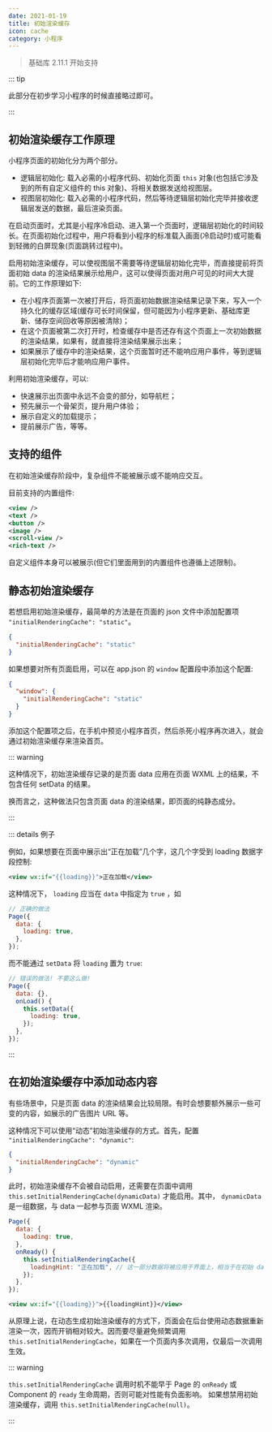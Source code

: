 ```yaml
---
date: 2021-01-19
title: 初始渲染缓存
icon: cache
category: 小程序
---
```


> 基础库 2.11.1 开始支持

::: tip

此部分在初步学习小程序的时候直接略过即可。

:::

## 初始渲染缓存工作原理

小程序页面的初始化分为两个部分。

- 逻辑层初始化: 载入必需的小程序代码、初始化页面 `this` 对象(也包括它涉及到的所有自定义组件的 this 对象)、将相关数据发送给视图层。
- 视图层初始化: 载入必需的小程序代码，然后等待逻辑层初始化完毕并接收逻辑层发送的数据，最后渲染页面。

在启动页面时，尤其是小程序冷启动、进入第一个页面时，逻辑层初始化的时间较长。在页面初始化过程中，用户将看到小程序的标准载入画面(冷启动时)或可能看到轻微的白屏现象(页面跳转过程中)。

启用初始渲染缓存，可以使视图层不需要等待逻辑层初始化完毕，而直接提前将页面初始 data 的渲染结果展示给用户，这可以使得页面对用户可见的时间大大提前。它的工作原理如下:

- 在小程序页面第一次被打开后，将页面初始数据渲染结果记录下来，写入一个持久化的缓存区域(缓存可长时间保留，但可能因为小程序更新、基础库更新、储存空间回收等原因被清除)；
- 在这个页面被第二次打开时，检查缓存中是否还存有这个页面上一次初始数据的渲染结果，如果有，就直接将渲染结果展示出来；
- 如果展示了缓存中的渲染结果，这个页面暂时还不能响应用户事件，等到逻辑层初始化完毕后才能响应用户事件。

利用初始渲染缓存，可以:

- 快速展示出页面中永远不会变的部分，如导航栏；
- 预先展示一个骨架页，提升用户体验；
- 展示自定义的加载提示；
- 提前展示广告，等等。

## 支持的组件

在初始渲染缓存阶段中，复杂组件不能被展示或不能响应交互。

目前支持的内置组件:

```xml
<view />
<text />
<button />
<image />
<scroll-view />
<rich-text />
```

自定义组件本身可以被展示(但它们里面用到的内置组件也遵循上述限制)。

## 静态初始渲染缓存

若想启用初始渲染缓存，最简单的方法是在页面的 json 文件中添加配置项 `"initialRenderingCache": "static"`。

```json
{
  "initialRenderingCache": "static"
}
```

如果想要对所有页面启用，可以在 app.json 的 `window` 配置段中添加这个配置:

```json
{
  "window": {
    "initialRenderingCache": "static"
  }
}
```

添加这个配置项之后，在手机中预览小程序首页，然后杀死小程序再次进入，就会通过初始渲染缓存来渲染首页。

::: warning

这种情况下，初始渲染缓存记录的是页面 data 应用在页面 WXML 上的结果，不包含任何 setData 的结果。

换而言之，这种做法只包含页面 data 的渲染结果，即页面的纯静态成分。

:::

::: details 例子

例如，如果想要在页面中展示出“正在加载”几个字，这几个字受到 loading 数据字段控制:

```xml
<view wx:if="{{loading}}">正在加载</view>
```

这种情况下， `loading` 应当在 `data` 中指定为 `true` ，如

```js
// 正确的做法
Page({
  data: {
    loading: true,
  },
});
```

而不能通过 `setData` 将 `loading` 置为 `true`:

```js
// 错误的做法! 不要这么做!
Page({
  data: {},
  onLoad() {
    this.setData({
      loading: true,
    });
  },
});
```

:::

## 在初始渲染缓存中添加动态内容

有些场景中，只是页面 data 的渲染结果会比较局限。有时会想要额外展示一些可变的内容，如展示的广告图片 URL 等。

这种情况下可以使用“动态”初始渲染缓存的方式。首先，配置 `"initialRenderingCache": "dynamic"`:

```json
{
  "initialRenderingCache": "dynamic"
}
```

此时，初始渲染缓存不会被自动启用，还需要在页面中调用 `this.setInitialRenderingCache(dynamicData)` 才能启用。其中， `dynamicData` 是一组数据，与 data 一起参与页面 WXML 渲染。

```js
Page({
  data: {
    loading: true,
  },
  onReady() {
    this.setInitialRenderingCache({
      loadingHint: "正在加载", // 这一部分数据将被应用于界面上，相当于在初始 data 基础上额外进行一次 setData
    });
  },
});
```

```xml
<view wx:if="{{loading}}">{{loadingHint}}</view>
```

从原理上说，在动态生成初始渲染缓存的方式下，页面会在后台使用动态数据重新渲染一次，因而开销相对较大。因而要尽量避免频繁调用 `this.setInitialRenderingCache`，如果在一个页面内多次调用，仅最后一次调用生效。

::: warning

`this.setInitialRenderingCache` 调用时机不能早于 Page 的 `onReady` 或 Component 的 `ready` 生命周期，否则可能对性能有负面影响。
如果想禁用初始渲染缓存，调用 `this.setInitialRenderingCache(null)`。

:::
